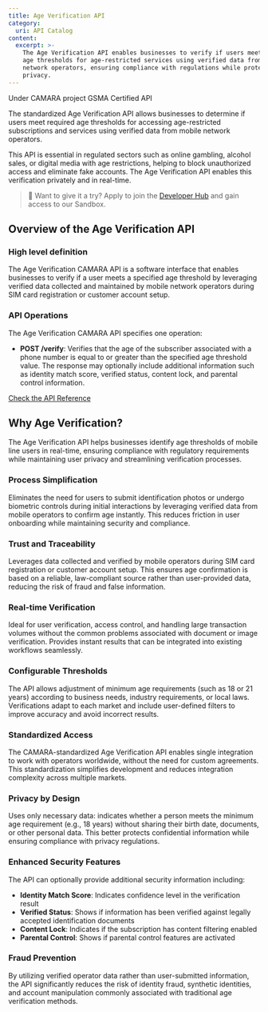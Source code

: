 ```yaml
---
title: Age Verification API
category:
  uri: API Catalog
content:
  excerpt: >-
    The Age Verification API enables businesses to verify if users meet required
    age thresholds for age-restricted services using verified data from mobile
    network operators, ensuring compliance with regulations while protecting
    privacy.
---
```


<div style={{display: 'flex', gap: '8px', marginBottom: '15px'}}>
  <span style={{backgroundColor: '#f0f0f0', border: '1px solid #ccc', borderRadius: '15px', padding: '4px 12px', fontSize: '12px', fontWeight: 'bold', color: '#666'}}>Under CAMARA project</span>
  <span style={{backgroundColor: '#8a8a8a', color: 'white', borderRadius: '15px', padding: '4px 12px', fontSize: '12px', fontWeight: 'bold'}}>GSMA Certified API</span>
</div>

The standardized Age Verification API allows businesses to determine if users meet required age thresholds for accessing age-restricted subscriptions and services using verified data from mobile network operators.

This API is essential in regulated sectors such as online gambling, alcohol sales, or digital media with age restrictions, helping to block unauthorized access and eliminate fake accounts. The Age Verification API enables this verification privately and in real-time.

> 📘 Want to give it a try?
> Apply to join the [Developer Hub](https://opengateway.telefonica.com/en/developer-hub/join) and gain access to our Sandbox.



## Overview of the Age Verification API

### High level definition

The Age Verification CAMARA API is a software interface that enables businesses to verify if a user meets a specified age threshold by leveraging verified data collected and maintained by mobile network operators during SIM card registration or customer account setup.

### API Operations

The Age Verification CAMARA API specifies one operation:

- **POST /verify**: Verifies that the age of the subscriber associated with a phone number is equal to or greater than the specified age threshold value. The response may optionally include additional information such as identity match score, verified status, content lock, and parental control information.

[Check the API Reference](https://developers.opengateway.telefonica.com/reference/verifyage)

## Why Age Verification?

The Age Verification API helps businesses identify age thresholds of mobile line users in real-time, ensuring compliance with regulatory requirements while maintaining user privacy and streamlining verification processes.

### Process Simplification

Eliminates the need for users to submit identification photos or undergo biometric controls during initial interactions by leveraging verified data from mobile operators to confirm age instantly. This reduces friction in user onboarding while maintaining security and compliance.

### Trust and Traceability

Leverages data collected and verified by mobile operators during SIM card registration or customer account setup. This ensures age confirmation is based on a reliable, law-compliant source rather than user-provided data, reducing the risk of fraud and false information.

### Real-time Verification

Ideal for user verification, access control, and handling large transaction volumes without the common problems associated with document or image verification. Provides instant results that can be integrated into existing workflows seamlessly.

### Configurable Thresholds

The API allows adjustment of minimum age requirements (such as 18 or 21 years) according to business needs, industry requirements, or local laws. Verifications adapt to each market and include user-defined filters to improve accuracy and avoid incorrect results.

### Standardized Access

The CAMARA-standardized Age Verification API enables single integration to work with operators worldwide, without the need for custom agreements. This standardization simplifies development and reduces integration complexity across multiple markets.

### Privacy by Design

Uses only necessary data: indicates whether a person meets the minimum age requirement (e.g., 18 years) without sharing their birth date, documents, or other personal data. This better protects confidential information while ensuring compliance with privacy regulations.

### Enhanced Security Features

The API can optionally provide additional security information including:

- **Identity Match Score**: Indicates confidence level in the verification result
- **Verified Status**: Shows if information has been verified against legally accepted identification documents  
- **Content Lock**: Indicates if the subscription has content filtering enabled
- **Parental Control**: Shows if parental control features are activated

### Fraud Prevention

By utilizing verified operator data rather than user-submitted information, the API significantly reduces the risk of identity fraud, synthetic identities, and account manipulation commonly associated with traditional age verification methods.

